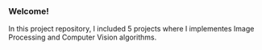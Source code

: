### Welcome! 
In this project repository, I included 5 projects where I implementes Image Processing and Computer Vision algorithms.
